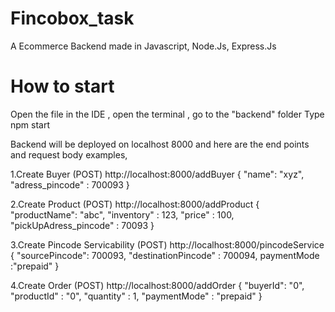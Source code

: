 # Fincobox_task
A Ecommerce Backend made in Javascript, Node.Js, Express.Js
# How to start

Open the file in the IDE , open the terminal , go to the "backend" folder 
Type npm start 

Backend will be deployed on localhost 8000 and here are the end points and request body examples,

1.Create Buyer (POST)
http://localhost:8000/addBuyer
{
    "name": "xyz",
    "adress_pincode" : 700093
}

2.Create Product (POST)
http://localhost:8000/addProduct
{
   "productName": "abc",
    "inventory" : 123,
    "price" : 100,
    "pickUpAdress_pincode" : 70093
}

3.Create Pincode Servicability (POST)
http://localhost:8000/pincodeService
{
   "sourcePincode": 700093,
    "destinationPincode" : 700094,
    paymentMode :"prepaid"
}

4.Create Order (POST)
http://localhost:8000/addOrder
{
    "buyerId": "0",
    "productId" : "0",
    "quantity" : 1,
    "paymentMode" : "prepaid"
}
